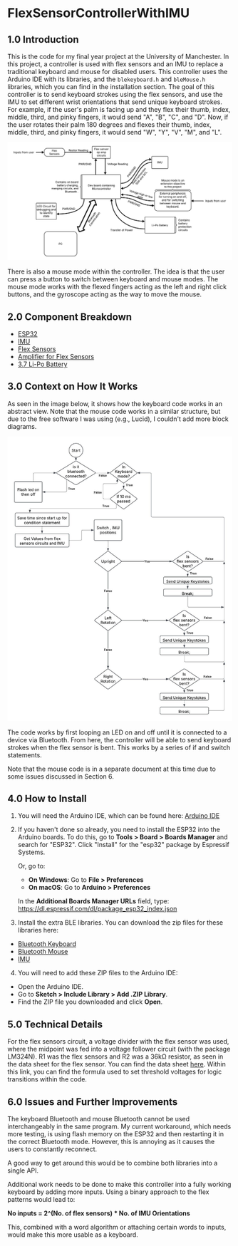 # FlexSensorControllerWithIMU

## 1.0 Introduction

This is the code for my final year project at the University of Manchester. In this project, a controller is used with flex sensors and an IMU to replace a traditional keyboard and mouse for disabled users. This controller uses the Arduino IDE with its libraries, and the `blekeyboard.h` and `bleMouse.h` libraries, which you can find in the installation section. The goal of this controller is to send keyboard strokes using the flex sensors, and use the IMU to set different wrist orientations that send unique keyboard strokes. For example, if the user's palm is facing up and they flex their thumb, index, middle, third, and pinky fingers, it would send "A", "B", "C", and "D". Now, if the user rotates their palm 180 degrees and flexes their thumb, index, middle, third, and pinky fingers, it would send "W", "Y", "V", "M", and "L".

![Mind Map of Project Components](https://raw.githubusercontent.com/IfYouAreReadingThisThenYouAreSad/FlexSensorControllerWithIMU/main/mind%20map%20of%20project%20componets.jpeg)


There is also a mouse mode within the controller. The idea is that the user can press a button to switch between keyboard and mouse modes. The mouse mode works with the flexed fingers acting as the left and right click buttons, and the gyroscope acting as the way to move the mouse.

## 2.0 Component Breakdown

- [ESP32](https://www.adafruit.com/product/5400)
- [IMU](https://thepihut.com/products/fermion-bmx160-9-axis-sensor?srsltid=AfmBOooHgW4BE-4IyZJ4Hw-fLh-15MH_mMO_FT3TeNjS9t5ynJq3zvxx)
- [Flex Sensors](https://thepihut.com/products/short-flex-sensor)
- [Amplifier for Flex Sensors](https://www.mouser.co.uk/ProductDetail/Texas-Instruments/LM324N?qs=VolsR0DjNPqtt3qB38bTqw%3D%3D&srsltid=AfmBOorFGjzcyBDvUDmJaR8VD3igG85v7neHHGXI1ksrMev2mdYswIft)
- [3.7 Li-Po Battery](https://www.kiwi-electronics.com/en/lithium-polymer-li-po-battery-3-7v-1200mah-1045?country&srsltid=AfmBOooEjzT6RcRR4mf8AO5ckx_v4nLIEa5GYKjxjeKD5g3jgqPOplwaVfQ&gQT=1)

## 3.0 Context on How It Works

As seen in the image below, it shows how the keyboard code works in an abstract view. Note that the mouse code works in a similar structure, but due to the free software I was using (e.g., Lucid), I couldn't add more block diagrams.

![Flow Diagram of Keyboard Code](https://raw.githubusercontent.com/IfYouAreReadingThisThenYouAreSad/FlexSensorControllerWithIMU/main/Flow%20diagram%20of%20keyboard%20code.jpeg)

The code works by first looping an LED on and off until it is connected to a device via Bluetooth. From here, the controller will be able to send keyboard strokes when the flex sensor is bent. This works by a series of if and switch statements.

Note that the mouse code is in a separate document at this time due to some issues discussed in Section 6.

## 4.0 How to Install

1. You will need the Arduino IDE, which can be found here: [Arduino IDE](https://www.arduino.cc/en/software/)
   
2. If you haven't done so already, you need to install the ESP32 into the Arduino boards. To do this, go to **Tools > Board > Boards Manager** and search for "ESP32". Click "Install" for the "esp32" package by Espressif Systems.

   Or, go to:
   - **On Windows**: Go to **File > Preferences**
   - **On macOS**: Go to **Arduino > Preferences**
   
   In the **Additional Boards Manager URLs** field, type:
    https://dl.espressif.com/dl/package_esp32_index.json


3. Install the extra BLE libraries. You can download the zip files for these libraries here: 
- [Bluetooth Keyboard](https://github.com/T-vK/ESP32-BLE-Keyboard) 
- [Bluetooth Mouse](https://github.com/T-vK/ESP32-BLE-Mouse)
- [IMU](https://github.com/DFRobot/DFRobot_BMX160)

4. You will need to add these ZIP files to the Arduino IDE:
- Open the Arduino IDE.
- Go to **Sketch > Include Library > Add .ZIP Library**.
- Find the ZIP file you downloaded and click **Open**.

## 5.0 Technical Details

For the flex sensors circuit, a voltage divider with the flex sensor was used, where the midpoint was fed into a voltage follower circuit (with the package LM324N). R1 was the flex sensors and R2 was a 36kΩ resistor, as seen in the data sheet for the flex sensor. You can find the data sheet [here](https://spectra-symbol-landing.s3.us-west-1.amazonaws.com/data-sheets/Flex-Sensor-Datasheet-v2019a.pdf). Within this link, you can find the formula used to set threshold voltages for logic transitions within the code.

## 6.0 Issues and Further Improvements

The keyboard Bluetooth and mouse Bluetooth cannot be used interchangeably in the same program. My current workaround, which needs more testing, is using flash memory on the ESP32 and then restarting it in the correct Bluetooth mode. However, this is annoying as it causes the users to constantly reconnect.

A good way to get around this would be to combine both libraries into a single API.

Additional work needs to be done to make this controller into a fully working keyboard by adding more inputs. Using a binary approach to the flex patterns would lead to:

**No inputs = 2^(No. of flex sensors) * No. of IMU Orientations**

This, combined with a word algorithm or attaching certain words to inputs, would make this more usable as a keyboard.

